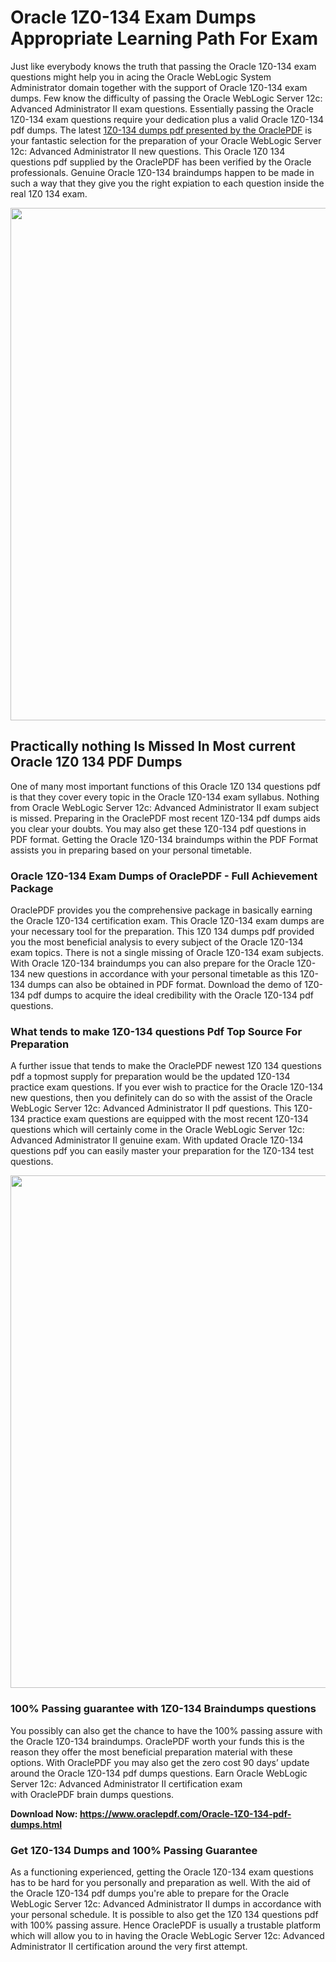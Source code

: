 <h1>Oracle 1Z0-134 Exam Dumps Appropriate Learning Path For Exam</h1>
<p>Just like everybody knows the truth that passing the Oracle 1Z0-134 exam questions might help you in acing the&nbsp;Oracle WebLogic System Administrator&nbsp;domain together with the support of Oracle 1Z0-134 exam dumps. Few know the difficulty of passing the Oracle WebLogic Server 12c: Advanced Administrator II exam questions. Essentially passing the Oracle 1Z0-134 exam questions require your dedication plus a valid Oracle 1Z0-134 pdf dumps. The latest&nbsp;<a href="https://www.oraclepdf.com/Oracle-1Z0-134-pdf-dumps.html">1Z0-134 dumps pdf presented by the OraclePDF</a>&nbsp;is your fantastic selection for the preparation of your Oracle WebLogic Server 12c: Advanced Administrator II new questions. This Oracle 1Z0 134 questions pdf supplied by the OraclePDF has been verified by the Oracle professionals. Genuine Oracle 1Z0-134 braindumps happen to be made in such a way that they give you the right expiation to each question inside the real 1Z0 134 exam.</p>
<p><a href="https://www.oraclepdf.com/Oracle-1Z0-134-pdf-dumps.html"><img src="https://i.ibb.co/mJY6Knz/1.png" width="820" /></a></p>
<h2>Practically nothing Is Missed In Most current Oracle 1Z0 134 PDF Dumps</h2>
<p>One of many most important functions of this Oracle 1Z0 134 questions pdf is that they cover every topic in the Oracle 1Z0-134 exam syllabus. Nothing from Oracle WebLogic Server 12c: Advanced Administrator II exam subject is missed. Preparing in the OraclePDF most recent 1Z0-134 pdf dumps aids you clear your doubts. You may also get these 1Z0-134 pdf questions in PDF format. Getting the Oracle 1Z0-134 braindumps within the PDF Format assists you in preparing based on your personal timetable.</p>
<h3>Oracle 1Z0-134 Exam Dumps of OraclePDF - Full Achievement Package</h3>
<p>OraclePDF provides you the comprehensive package in basically earning the Oracle 1Z0-134 certification exam. This Oracle 1Z0-134 exam dumps are your necessary tool for the preparation. This 1Z0 134 dumps pdf provided you the most beneficial analysis to every subject of the Oracle 1Z0-134 exam topics. There is not a single missing of Oracle 1Z0-134 exam subjects. With Oracle 1Z0-134 braindumps you can also prepare for the Oracle 1Z0-134 new questions in accordance with your personal timetable as this 1Z0-134 dumps can also be obtained in PDF format. Download the demo of 1Z0-134 pdf dumps to acquire the ideal credibility with the Oracle 1Z0-134 pdf questions.</p>
<h3>What tends to make 1Z0-134 questions Pdf Top Source For Preparation</h3>
<p>A further issue that tends to make the OraclePDF newest 1Z0 134 questions pdf a topmost supply for preparation would be the updated 1Z0-134 practice exam questions. If you ever wish to practice for the Oracle 1Z0-134 new questions, then you definitely can do so with the assist of the Oracle WebLogic Server 12c: Advanced Administrator II pdf questions. This 1Z0-134 practice exam questions are equipped with the most recent 1Z0-134 questions which will certainly come in the Oracle WebLogic Server 12c: Advanced Administrator II genuine exam. With updated Oracle 1Z0-134 questions pdf you can easily master your preparation for the 1Z0-134 test questions.</p>
<p><img src="https://i.ibb.co/TWQ7T6D/2.png" width="820" /></p>
<h3>100% Passing guarantee with 1Z0-134 Braindumps questions</h3>
<p>You possibly can also get the chance to have the 100% passing assure with the Oracle 1Z0-134 braindumps. OraclePDF worth your funds this is the reason they offer the most beneficial preparation material with these options. With OraclePDF you may also get the zero cost 90 days&rsquo; update around the Oracle 1Z0-134 pdf dumps questions. Earn Oracle WebLogic Server 12c: Advanced Administrator II certification exam with&nbsp;OraclePDF&nbsp;brain dumps questions.</p>
<p><strong>Download Now: <a href="https://www.oraclepdf.com/Oracle-1Z0-134-pdf-dumps.html">https://www.oraclepdf.com/Oracle-1Z0-134-pdf-dumps.html</a></strong></p>
<h3>Get 1Z0-134&nbsp;Dumps&nbsp;and 100% Passing Guarantee</h3>
<p>As a functioning experienced, getting the Oracle 1Z0-134 exam questions has to be hard for you personally and preparation as well. With the aid of the Oracle 1Z0-134 pdf dumps you're able to prepare for the Oracle WebLogic Server 12c: Advanced Administrator II dumps in accordance with your personal schedule. It is possible to also get the 1Z0 134 questions pdf with 100% passing assure. Hence OraclePDF is usually a trustable platform which will allow you to in having the Oracle WebLogic Server 12c: Advanced Administrator II certification around the very first attempt.</p>
